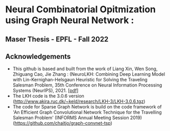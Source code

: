 # Neural Combinatorial Opitmization using Graph Neural Network : 
## Maser Thesis - EPFL - Fall 2022

## Acknowledgements
* This github is based and built from the work of Liang Xin, Wen Song, Zhiguang Cao, Jie Zhang : (NeuroLKH: Combining Deep Learning Model with Lin-Kernighan-Helsgaun Heuristic for Solving the Traveling Salesman Problem, 35th Conference on Neural Information Processing Systems (NeurIPS), 2021. [[pdf]](https://arxiv.org/pdf/2110.07983.pdf)
* The LKH code is the 3.0.6 version (http://www.akira.ruc.dk/~keld/research/LKH-3/LKH-3.0.6.tgz)
* The code for Sparse Graph Network is build on the code framework of 'An Efficient Graph Convolutional Network Technique for the Travelling Salesman Problem' (INFORMS Annual Meeting Session 2019) (https://github.com/chaitjo/graph-convnet-tsp)
